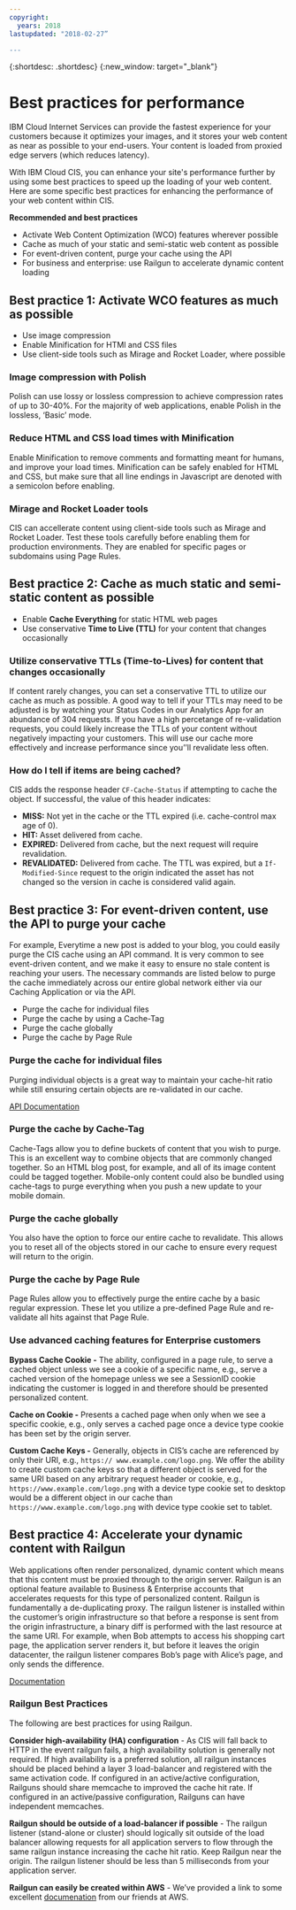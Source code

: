 ```yaml
---
copyright:
  years: 2018
lastupdated: "2018-02-27”

---
```


{:shortdesc: .shortdesc}
{:new_window: target="_blank"}


# Best practices for performance

IBM Cloud Internet Services can provide the fastest experience for your customers because it optimizes your images, and it stores your web content as near as possible to your end-users. Your content is loaded from proxied edge servers (which reduces latency).

With IBM Cloud CIS, you can enhance your site's performance further by using some best practices to speed up the loading of your web content. Here are some specific best practices for enhancing the performance of your web content within CIS.

**Recommended and best practices**

 * Activate Web Content Optimization (WCO) features wherever possible
 * Cache as much of your static and semi-static web content as possible
 * For event-driven content, purge your cache using the API
 * For business and enterprise: use Railgun to accelerate dynamic content loading

## Best practice 1: Activate WCO features as much as possible

  * Use image compression
  * Enable Minification for HTMl and CSS files
  * Use client-side tools such as Mirage and Rocket Loader, where possible

### Image compression with Polish
Polish can use lossy or lossless compression to achieve  compression rates of up to 30-40%. For the majority of web applications, enable Polish in the lossless, ‘Basic’ mode.

### Reduce HTML and CSS load times with Minification
Enable Minification to remove comments and formatting meant for humans, and improve your load times. Minification can be safely enabled for HTML and CSS, but make sure that all line endings in Javascript are denoted with a semicolon before enabling.

### Mirage and Rocket Loader tools
CIS can accellerate content using client-side tools such as Mirage and Rocket Loader. Test these tools carefully before enabling them for production environments.  They are enabled for specific pages or subdomains using Page Rules.

## Best practice 2: Cache as much static and semi-static content as possible

  * Enable **Cache Everything** for static HTML web pages
  * Use conservative **Time to Live (TTL)** for your content that changes occasionally

### Utilize conservative TTLs (Time-to-Lives) for content that changes occasionally
If content rarely changes, you can set a conservative TTL to utilize our cache as much as possible. A good way to tell if your TTLs may need to be adjusted is by watching your Status Codes in our Analytics App for an abundance of 304 requests. If you have a high percetange of re-validation requests, you could likely increase the TTLs of your content without negatively impacting your customers. This will use our cache more effectively and increase performance since you’’ll revalidate less often.

### How do I tell if items are being cached?CIS adds the response header `CF-Cache-Status` if attempting to cache the object. If successful, the value of this header indicates:

* **MISS:** Not yet in the cache or the TTL expired (i.e. cache-control max age of 0).
* **HIT:** Asset delivered from cache.
* **EXPIRED:** Delivered from cache, but the next request will require revalidation.
* **REVALIDATED:** Delivered from cache. The TTL was expired, but a `If-Modified-Since` request to the origin indicated the asset has not changed so the version in cache is considered valid again.


## Best practice 3: For event-driven content, use the API to purge your cache

For example, Everytime a new post is added to your blog, you could easily purge the CIS cache using an API command. It is very common to see event-driven content, and we make it easy to ensure no stale content is reaching your users. The necessary commands are listed below to purge the cache immediately across our entire global network either via our Caching Application or via the API.

  * Purge the cache for individual files
  * Purge the cache by using a Cache-Tag
  * Purge the cache globally
  * Purge the cache by Page Rule

### Purge the cache for individual files
Purging individual objects is a great way to maintain your cache-hit ratio while still ensuring certain objects are re-validated in our cache. 

[API Documentation](https://api.cloudflare.com)

### Purge the cache by Cache-Tag
Cache-Tags allow you to define buckets of content that you wish to purge. This is an excellent way to combine objects that are commonly changed together. So an HTML blog post, for example, and all of its image content could be tagged together. Mobile-only content could also be bundled using cache-tags to purge everything when you push a new update to your mobile domain.

### Purge the cache globally
You also have the option to force our entire cache to revalidate. This allows you to reset all of the objects stored in our cache to ensure every request will return to the origin.

### Purge the cache by Page Rule
Page Rules allow you to effectively purge the entire cache by a basic regular expression. These let you utilize a pre-defined Page Rule and re-validate all hits against that Page Rule.

### Use advanced caching features for Enterprise customers

**Bypass Cache Cookie -** The ability, configured in a page rule, to serve a cached object unless we see a cookie of a specific name, e.g., serve a cached version of the homepage unless we see a SessionID cookie indicating the customer is logged in and therefore should be presented personalized content.

**Cache on Cookie -** Presents a cached page when only when we see a specific cookie, e.g., only serves a cached page once a device type cookie has been set by the origin server.

**Custom Cache Keys -** Generally, objects in CIS’s cache are referenced by only their URI, e.g., `https:// www.example.com/logo.png`. We offer the ability to create custom cache keys so that a different object is served for the same URI based on any arbitrary request header or cookie, e.g., `https://www.example.com/logo.png` with a device type cookie set to desktop would be a different object in our cache than `https://www.example.com/logo.png` with device type cookie set to tablet.

## Best practice 4: Accelerate your dynamic content with Railgun
Web applications often render personalized, dynamic content which means that this content must be proxied through to the origin server. Railgun is an optional feature available to Business & Enterprise accounts that accelerates requests for this type of personalized content. Railgun is fundamentally a de-duplicating proxy. The railgun listener is installed within the customer’s origin infrastructure so that before a response is sent from the origin infrastructure, a binary diff is performed with the last resource at the same URI. For example, when Bob attempts to access his shopping cart page, the application server renders it, but before it leaves the origin datacenter, the railgun listener compares Bob’s page with Alice’s page, and only sends the difference.

[Documentation](https://www.CIS.com/docs/railgun/)

### Railgun Best Practices
The following are best practices for using Railgun.

**Consider high-availability (HA) configuration** - As CIS will fall back to HTTP in the event railgun fails, a high availability solution is generally not required. If high availability is a preferred solution, all railgun instances should be placed behind a layer 3 load-balancer and registered with the same activation code. If configured in an active/active configuration, Railguns should share memcache to improved the cache hit rate. If configured in an active/passive configuration, Railguns can have independent memcaches.

**Railgun should be outside of a load-balancer if possible** - The railgun listener (stand-alone or cluster) should logically sit outside of the load balancer allowing requests for all application servers to flow through the same railgun instance increasing the cache hit ratio. Keep Railgun near the origin. The railgun listener should be less than 5 milliseconds from your application server.

**Railgun can easily be created within AWS** - We’ve provided a link to some excellent [documenation](https://www.edge-cloud.net/2016/02/17/CIS-railgun-on-aws/) from our friends at AWS.